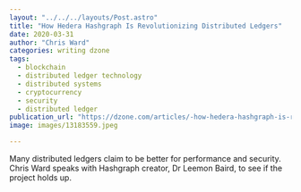 ```yaml
---
layout: "../../../layouts/Post.astro"
title: "How Hedera Hashgraph Is Revolutionizing Distributed Ledgers"
date: 2020-03-31
author: "Chris Ward"
categories: writing dzone
tags: 
  - blockchain
  - distributed ledger technology
  - distributed systems
  - cryptocurrency
  - security
  - distributed ledger
publication_url: "https://dzone.com/articles/-how-hedera-hashgraph-is-revolutionizing-distribut"
image: images/13183559.jpeg

---
```

Many distributed ledgers claim to be better for performance and security. Chris Ward speaks with Hashgraph creator, Dr Leemon Baird, to see if the project holds up.

